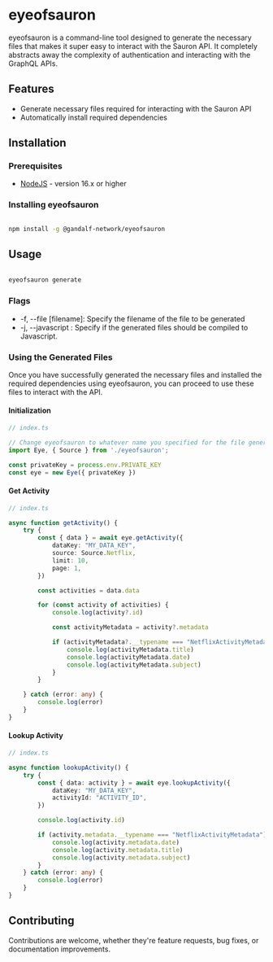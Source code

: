 # eyeofsauron

eyeofsauron is a command-line tool designed to generate the necessary files that makes it super easy to interact with the Sauron API. It completely abstracts away the complexity of authentication and interacting with the GraphQL APIs.

## Features

- Generate necessary files required for interacting with the Sauron API
- Automatically install required dependencies

## Installation

### Prerequisites

- [NodeJS](https://nodejs.org/) - version 16.x or higher

### Installing eyeofsauron

```bash

npm install -g @gandalf-network/eyeofsauron

```

## Usage

```bash

eyeofsauron generate

```

### Flags

- -f, --file [filename]: Specify the filename of the file to be generated
- -j, --javascript : Specify if the generated files should be compiled to Javascript.

### Using the Generated Files

Once you have successfully generated the necessary files and installed the required dependencies using eyeofsauron, you can proceed to use these files to interact with the API.

#### Initialization

```typescript
// index.ts

// Change eyeofsauron to whatever name you specified for the file generation
import Eye, { Source } from './eyeofsauron';

const privateKey = process.env.PRIVATE_KEY
const eye = new Eye({ privateKey })
```

#### Get Activity

```typescript
// index.ts

async function getActivity() {
    try {
        const { data } = await eye.getActivity({
            dataKey: "MY_DATA_KEY",
            source: Source.Netflix,
            limit: 10,
            page: 1,
        })

        const activities = data.data

        for (const activity of activities) {
            console.log(activity?.id)

            const activityMetadata = activity?.metadata

            if (activityMetadata?.__typename === "NetflixActivityMetadata") {
                console.log(activityMetadata.title)
                console.log(activityMetadata.date)
                console.log(activityMetadata.subject)
            }
        }

    } catch (error: any) {
        console.log(error)
    }
}
```

#### Lookup Activity

```typescript
// index.ts

async function lookupActivity() {
    try {
        const { data: activity } = await eye.lookupActivity({
            dataKey: "MY_DATA_KEY",
            activityId: "ACTIVITY_ID",
        })

        console.log(activity.id)

        if (activity.metadata.__typename === "NetflixActivityMetadata") {
            console.log(activity.metadata.date)
            console.log(activity.metadata.title)
            console.log(activity.metadata.subject)
        }
    } catch (error: any) {
        console.log(error)
    }
}
```

## Contributing

Contributions are welcome, whether they're feature requests, bug fixes, or documentation improvements.

